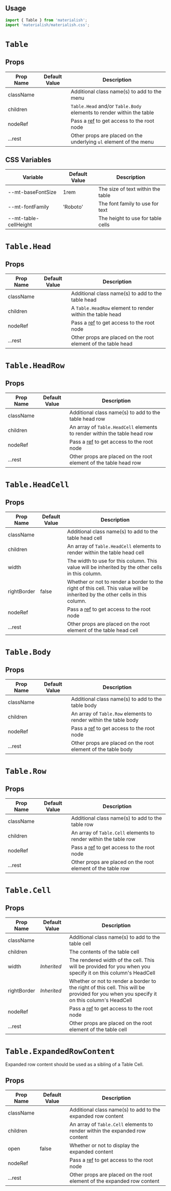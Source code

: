## Usage

```jsx
import { Table } from 'materialish';
import 'materialish/materialish.css';
```

# `Table`

## Props

| Prop Name | Default Value | Description                                                                                 |
| --------- | ------------- | ------------------------------------------------------------------------------------------- |
| className |               | Additional class name(s) to add to the menu                                                 |
| children  |               | `Table.Head` and/or `Table.Body` elements to render within the table                        |
| nodeRef   |               | Pass a [ref](https://reactjs.org/docs/refs-and-the-dom.html) to get access to the root node |
| ...rest   |               | Other props are placed on the underlying `ul` element of the menu                           |

## CSS Variables

| Variable              | Default Value | Description                       |
| --------------------- | ------------- | --------------------------------- |
| --mt-baseFontSize     | 1rem          | The size of text within the table |
| --mt-fontFamily       | 'Roboto'      | The font family to use for text   |
| --mt-table-cellHeight |               | The height to use for table cells |

# `Table.Head`

## Props

| Prop Name | Default Value | Description                                                                                 |
| --------- | ------------- | ------------------------------------------------------------------------------------------- |
| className |               | Additional class name(s) to add to the table head                                           |
| children  |               | A `Table.HeadRow` element to render within the table head                                   |
| nodeRef   |               | Pass a [ref](https://reactjs.org/docs/refs-and-the-dom.html) to get access to the root node |
| ...rest   |               | Other props are placed on the root element of the table head                                |

# `Table.HeadRow`

## Props

| Prop Name | Default Value | Description                                                                                 |
| --------- | ------------- | ------------------------------------------------------------------------------------------- |
| className |               | Additional class name(s) to add to the table head row                                       |
| children  |               | An array of `Table.HeadCell` elements to render within the table head row                   |
| nodeRef   |               | Pass a [ref](https://reactjs.org/docs/refs-and-the-dom.html) to get access to the root node |
| ...rest   |               | Other props are placed on the root element of the table head row                            |

# `Table.HeadCell`

## Props

| Prop Name   | Default Value | Description                                                                                                                  |
| ----------- | ------------- | ---------------------------------------------------------------------------------------------------------------------------- |
| className   |               | Additional class name(s) to add to the table head cell                                                                       |
| children    |               | An array of `Table.HeadCell` elements to render within the table head cell                                                   |
| width       |               | The width to use for this column. This value will be inherited by the other cells in this column.                            |
| rightBorder | false         | Whether or not to render a border to the right of this cell. This value will be inherited by the other cells in this column. |
| nodeRef     |               | Pass a [ref](https://reactjs.org/docs/refs-and-the-dom.html) to get access to the root node                                  |
| ...rest     |               | Other props are placed on the root element of the table head cell                                                            |

# `Table.Body`

## Props

| Prop Name | Default Value | Description                                                                                 |
| --------- | ------------- | ------------------------------------------------------------------------------------------- |
| className |               | Additional class name(s) to add to the table body                                           |
| children  |               | An array of `Table.Row` elements to render within the table body                            |
| nodeRef   |               | Pass a [ref](https://reactjs.org/docs/refs-and-the-dom.html) to get access to the root node |
| ...rest   |               | Other props are placed on the root element of the table body                                |

# `Table.Row`

## Props

| Prop Name | Default Value | Description                                                                                 |
| --------- | ------------- | ------------------------------------------------------------------------------------------- |
| className |               | Additional class name(s) to add to the table row                                            |
| children  |               | An array of `Table.Cell` elements to render within the table row                            |
| nodeRef   |               | Pass a [ref](https://reactjs.org/docs/refs-and-the-dom.html) to get access to the root node |
| ...rest   |               | Other props are placed on the root element of the table row                                 |

# `Table.Cell`

## Props

| Prop Name   | Default Value | Description                                                                                                                              |
| ----------- | ------------- | ---------------------------------------------------------------------------------------------------------------------------------------- |
| className   |               | Additional class name(s) to add to the table cell                                                                                        |
| children    |               | The contents of the table cell                                                                                                           |
| width       | _Inherited_   | The rendered width of the cell. This will be provided for you when you specify it on this column's HeadCell                              |
| rightBorder | _Inherited_   | Whether or not to render a border to the right of this cell. This will be provided for you when you specify it on this column's HeadCell |
| nodeRef     |               | Pass a [ref](https://reactjs.org/docs/refs-and-the-dom.html) to get access to the root node                                              |
| ...rest     |               | Other props are placed on the root element of the table cell                                                                             |

# `Table.ExpandedRowContent`

Expanded row content should be used as a sibling of a Table Cell.

## Props

| Prop Name | Default Value | Description                                                                                 |
| --------- | ------------- | ------------------------------------------------------------------------------------------- |
| className |               | Additional class name(s) to add to the expanded row content                                 |
| children  |               | An array of `Table.Cell` elements to render within the expanded row content                 |
| open      | false         | Whether or not to display the expanded content                                              |
| nodeRef   |               | Pass a [ref](https://reactjs.org/docs/refs-and-the-dom.html) to get access to the root node |
| ...rest   |               | Other props are placed on the root element of the expanded row content                      |
